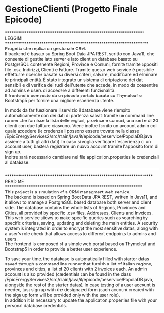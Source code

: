 # GestioneClienti (Progetto Finale Epicode)  
***************************************************************** LEGGIMI *******************************************************************  
Progetto che replica un gestionale CRM.  
Il backend è basato su Spring Boot Data JPA REST, scritto con Java11, che consente di gestire lato server e lato client un database basato su PostgreSQL contenente Regioni, Province e Comuni, fornite tramite appositi file .csv, Indirizzi, Clienti e Fatture. Tramite questo web service è possibile effettuare ricerche basate su diversi criteri, salvare, modificare ed eliminare le principali entità. È stato integrato un sistema di criptazione dei dati sensibili e di verifica dei ruoli dell'utente che accede, in modo da consentire ad admins e users di accedere a differenti funzionalità.  
Il frontend è composto da un piccolo portale basato su Thymeleaf e Bootstrap5 per fornire una migliore esperienza utente.  
  
In modo da far funzionare il servizio il database viene riempito automaticamente con dei dati di partenza salvati tramite un command line runner che fornisce la lista delle regioni, province e comuni, una serire di 20 clienti con due fattture ciascuno. Viene inoltre fornito un account admin col quale accedere (le credenziali possono essere trovate nella classe /EpicEnergyServices2/src/main/java/it/epicode/beservice/PopolaDB.java assieme a tutti gli altri dati). In caso si voglia verificare l'esperienza di un account user, basterà registrare un nuovo account tramite l'apposito form di sign up.  
Inoltre sarà necessario cambiare nel file application.properties le credenziali al database.
  
----
  
********************************************************************* READ ME ****************************************************************  
This project is a simulation of a CRM managment web service.  
The backend is based on Spring Boot Data JPA REST, written in Java11, and it allows to manage a PostgreSQL based database both server and client side. The database contains the whole lists of Regions, Provinces and Cities, all provided by specific .csv files, Addresses, Clients and Invoices. This web service allows to make specific queries such as searching by specific criterias, saving, updating and deleting the main entities. A security system is integrated in order to encrypt the most sensitive datas, along with a user's role check that allows access to different endpoints to admins and users.  
The frontend is composed of a simple web portal based on Thymeleaf and Bootstrap5 in order to provide a better user experience.  
  
To save your time, the database is automatically filled with starter datas saved through a command line runner that furnish a list of Italian regions, provinces and cities, a list of 20 clients with 2 invoices each. An admin account is also provided (credentials can be found in the class /EpicEnergyServices2/src/main/java/it/epicode/beservice/PopolaDB.java, alongside the rest of the starter datas). In case testing of a user account is needed, just sign up with the designated form (each account created with the sign up form will be provided only with the user role).  
In addition it is necessary to update the application.properties file with your personal database credentials.
